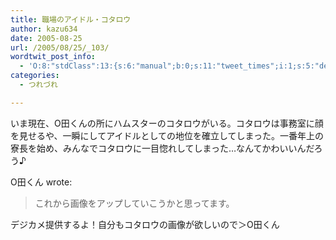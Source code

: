```yaml
---
title: 職場のアイドル・コタロウ
author: kazu634
date: 2005-08-25
url: /2005/08/25/_103/
wordtwit_post_info:
  - 'O:8:"stdClass":13:{s:6:"manual";b:0;s:11:"tweet_times";i:1;s:5:"delay";i:0;s:7:"enabled";i:1;s:10:"separation";s:2:"60";s:7:"version";s:3:"3.7";s:14:"tweet_template";b:0;s:6:"status";i:2;s:6:"result";a:0:{}s:13:"tweet_counter";i:2;s:13:"tweet_log_ids";a:1:{i:0;i:1987;}s:9:"hash_tags";a:0:{}s:8:"accounts";a:1:{i:0;s:7:"kazu634";}}'
categories:
  - つれづれ

---
```

<div class="section">
<p>
    いま現在、O田くんの所にハムスターのコタロウがいる。コタロウは事務室に顔を見せるや、一瞬にしてアイドルとしての地位を確立してしまった。一番年上の寮長を始め、みんなでコタロウに一目惚れしてしまった…なんてかわいいんだろう♪
</p></p> 
  
<p>
    O田くん wrote:
</p>
  
<p>
<blockquote>
      これから画像をアップしていこうかと思ってます。</p>
</blockquote>
    
<p>
      デジカメ提供するよ！自分もコタロウの画像が欲しいので＞O田くん
</p></div>